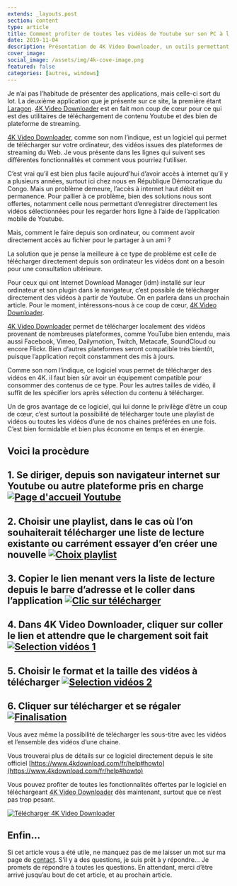 ```yaml
---
extends: _layouts.post
section: content
type: article
title: Comment profiter de toutes les vidéos de Youtube sur son PC à l’aide 4K Video Downloader ?
date: 2019-11-04
description: Présentation de 4K Video Downloader, un outils permettant de télécharger une ou plusieurs vidéos en même temps issues de Youtube ou d'une autre plateforme similaire.
cover_image:
social_image: /assets/img/4k-cove-image.png
featured: false
categories: [autres, windows]
---
```


Je n’ai pas l’habitude de présenter des applications, mais celle-ci sort du lot. La deuxième application que je présente sur ce site, la première étant [Laragon](/blog/pourquoi-choisir-laragon-pour-environnement-de-developpement). [4K Video Downloader](https://www.4kdownload.com/fr) est en fait mon coup de cœur pour ce qui est des utilitaires de téléchargement de contenu Youtube et des bien de plateforme de streaming.

[4K Video Downloader](https://www.4kdownload.com/fr), comme son nom l’indique, est un logiciel qui permet de télécharger sur votre ordinateur, des vidéos issues des plateformes de streaming du Web. Je vous présente dans les lignes qui suivent ses différentes fonctionnalités et comment vous pourriez l’utiliser.

C’est vrai qu’il est bien plus facile aujourd’hui d’avoir accès à internet qu’il y a plusieurs années, surtout ici chez nous en République Démocratique du Congo. Mais un problème demeure, l’accès à internet haut débit en permanence. Pour pallier à ce problème, bien des solutions nous sont offertes, notamment celle nous permettant d’enregistrer directement les vidéos sélectionnées pour les regarder hors ligne à l’aide de l’application mobile de Youtube.

Mais, comment le faire depuis son ordinateur, ou comment avoir directement accès au fichier pour le partager à un ami ?

La solution que je pense la meilleure à ce type de problème est celle de télécharger directement depuis son ordinateur les vidéos dont on a besoin pour une consultation ultérieure.

Pour ceux qui ont Internet Download Manager (idm) installé sur leur ordinateur et son plugin dans le navigateur, c’est possible de télécharger directement des vidéos à partir de Youtube. On en parlera dans un prochain article. Pour le moment, intéressons-nous à ce coup de cœur, [4K Video Downloader](https://www.4kdownload.com/fr).

[4K Video Downloader](https://www.4kdownload.com/fr) permet de télécharger localement des vidéos provenant de nombreuses plateformes, comme YouTube bien entendu, mais aussi Facebook, Vimeo, Dailymotion, Twitch, Metacafe, SoundCloud ou encore Flickr. Bien d’autres plateformes seront compatible très bientôt, puisque l’application reçoit constamment des mis à jours.

Comme son nom l’indique, ce logiciel vous permet de télécharger des vidéos en 4K. il faut bien sûr avoir un équipement compatible pour consommer des contenus de ce type. Pour les autres tailles de vidéo, il suffit de les spécifier lors après sélection du contenu à télécharger.

Un de gros avantage de ce logiciel, qui lui donne le privilège d’être un coup de cœur, c’est surtout la possibilité de télécharger toute une playlist de vidéos ou toutes les vidéos d’une de nos chaines préférées en une fois. C’est bien formidable et bien plus économe en temps et en énergie.

<div>
	<!-- Horizontal -->
    <ins class="adsbygoogle"
        style="display:block"
        data-ad-client="ca-pub-9554638137229612"
        data-ad-slot="6148951085"
        data-ad-format="auto"
        data-full-width-responsive="true"></ins>
    <script>
        (adsbygoogle = window.adsbygoogle || []).push({});
    </script>
</div>

## Voici la procèdure
**1.	Se diriger, depuis son navigateur internet sur Youtube ou autre plateforme pris en charge**
[![Page d'accueil Youtube](/assets/img/4k-youtube.png)](/assets/img/4k-youtube.png)
---

**2.	Choisir une playlist, dans le cas où l’on souhaiterait télécharger une liste de lecture existante ou carrément essayer d’en créer une nouvelle**
[![Choix playlist](/assets/img/4K-playlist.png)](/assets/img/4K-playlist.png)
---

**3.	Copier le lien menant vers la liste de lecture depuis le barre d’adresse et le coller dans l’application**
[![Clic sur télécharger](/assets/img/4k-clic.png)](/assets/img/4k-clic.png)
---
<div>
	<!-- Horizontal -->
    <ins class="adsbygoogle"
        style="display:block"
        data-ad-client="ca-pub-9554638137229612"
        data-ad-slot="6148951085"
        data-ad-format="auto"
        data-full-width-responsive="true"></ins>
    <script>
        (adsbygoogle = window.adsbygoogle || []).push({});
    </script>
</div>

**4.	Dans 4K Video Downloader, cliquer sur coller le lien et attendre que le chargement soit fait**
[![Selection vidéos 1](/assets/img/4k-selection-1.png)](/assets/img/4k-selection-1.png)
---

**5.	Choisir le format et la taille des vidéos à télécharger**
[![Selection vidéos 2](/assets/img/4k-selection-2.png)](/assets/img/4k-selection-2.png)
---

**6.	Cliquer sur télécharger et se régaler**
[![Finalisation](/assets/img/4k-finalisation.png)](/assets/img/4k-fincalisation.png)
---

Vous avez même la possibilité de télécharger les sous-titre avec les vidéos et l’ensemble des vidéos d’une chaine.

Vous trouverai plus de détails sur ce logiciel directement depuis le site officiel [https://www.4kdownload.com/fr/help#howto](https://www.4kdownload.com/fr/help#howto)

Vous pouvez profiter de toutes les fonctionnalités offertes par le logiciel en téléchargeant [4K Video Downloader](https://www.4kdownload.com/fr/download) dès maintenant, surtout que ce n’est pas trop pesant.

[![Télécharger 4K Video Downloader](/assets/img/4K-1.png)](https://www.4kdownload.com/fr/download)

## Enfin…

Si cet article vous a été utile, ne manquez pas de me laisser un mot sur ma page de [contact](/contact). S’il y a des questions, je suis prêt à y répondre… Je promets de répondre à toutes les questions. En attendant, merci d’être arrivé jusqu’au bout de cet article, et au prochain article.
